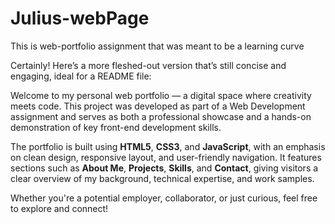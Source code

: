 # Julius-webPage
This is web-portfolio assignment that was meant to be a learning curve

Certainly! Here’s a more fleshed-out version that’s still concise and engaging, ideal for a README file:


Welcome to my personal web portfolio — a digital space where creativity meets code. This project was developed as part of a Web Development assignment and serves as both a professional showcase and a hands-on demonstration of key front-end development skills.

The portfolio is built using **HTML5**, **CSS3**, and **JavaScript**, with an emphasis on clean design, responsive layout, and user-friendly navigation. It features sections such as **About Me**, **Projects**, **Skills**, and **Contact**, giving visitors a clear overview of my background, technical expertise, and work samples.

Whether you're a potential employer, collaborator, or just curious, feel free to explore and connect!
